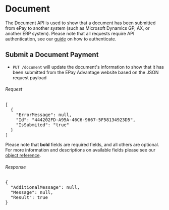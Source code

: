 Document
============

The Document API is used to show that a document has been submitted from ePay to another system (such as Microsoft Dynamics GP, AX, or another ERP system). Please note that all requests require API authentication, see our [guide](Token.md) on how to authenticate.

Submit a Document Payment
--------------------

* `PUT /document` will update the document's information to show that it has been submitted from the EPay Advantage website based on the JSON request payload

###### Request
<pre>
[
  {
    "ErrorMessage": null,
    "Id": "444202FD-A95A-46C6-9667-5F58134923D5",
    "IsSubmited": "true"
  }
]
</pre>

Please note that **bold** fields are required fields, and all others are optional. For more information and descriptions on available fields please see our [object reference](../Objects/Document.md).

###### Response
<pre>
{
  "AdditionalMessage": null,
  "Message": null,
  "Result": true
}
</pre>

